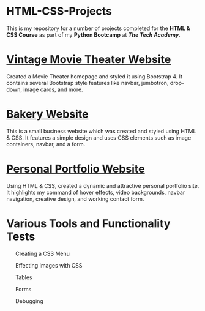 # HTML-CSS-Projects
This is my repository for a number of projects completed for the <b>HTML & CSS Course</b> as part of my <b>Python Bootcamp</b> at <b><i>The Tech Academy</i></b>.

<h1><a href="https://github.com/JAL212/HTML-CSS-Projects/blob/main/bootstrap4_project/academy_cinemas.html">Vintage Movie Theater Website</a></h1>
    Created a Movie Theater homepage and styled it using Bootstrap 4. It contains several Bootstrap style features like navbar, jumbotron, drop-down, image cards, and more.

<h1><a href="https://github.com/JAL212/HTML-CSS-Projects/blob/main/One_Page_Website_Project/index.html">Bakery Website</a></h1>
    This is a small business website which was created and styled using HTML & CSS. It features a simple design and uses CSS elements such as image containers, navbar, and a form.

<h1><a href="https://github.com/JAL212/HTML-CSS-Projects/blob/main/Portfolio_Website/index.html">Personal Portfolio Website</a></h1>
    Using HTML & CSS, created a dynamic and attractive personal portfolio site. It highlights my command of hover effects, video backgrounds, navbar navigation, creative design, and working contact form.

<h1>Various Tools and Functionality Tests</h1>
    <ul>Creating a CSS Menu</ul>
    <ul>Effecting Images with CSS</ul>
    <ul>Tables</ul>
    <ul>Forms</ul>
    <ul>Debugging</ul>
    
    
    
    
